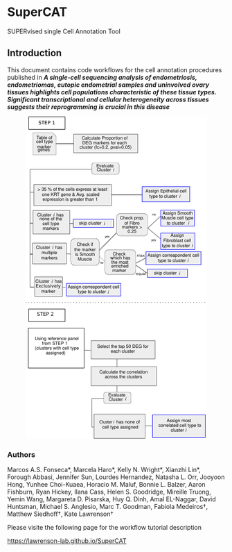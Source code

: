 # SuperCAT
SUPERvised single Cell Annotation Tool

## Introduction
This document contains code workflows for the cell annotation procedures published in ***A single-cell sequencing analysis of endometriosis, endometriomas, eutopic endometrial samples and uninvolved ovary tissues highlights cell populations characteristic of these tissue types. Significant transcriptional and cellular heterogeneity across tissues suggests their reprogramming is crucial in this disease***

<p align="center">
  <img src="img/annot_workflow.pdf-1.png" />
</p>


### Authors

Marcos A.S. Fonseca\*, Marcela Haro\*, Kelly N. Wright\*, Xianzhi Lin\*, Forough Abbasi, Jennifer Sun, Lourdes Hernandez, Natasha L. Orr, Jooyoon Hong, Yunhee Choi-Kuaea, Horacio M. Maluf, Bonnie L. Balzer, Aaron Fishburn, Ryan Hickey, Ilana Cass, Helen S. Goodridge, Mireille Truong, Yemin Wang, Margareta D. Pisarska, Huy Q. Dinh, Amal EL-Naggar, David Huntsman, Michael S. Anglesio, Marc T. Goodman, Fabiola Medeiros†, Matthew Siedhoff†, Kate Lawrenson†

Please visite the following page for the workflow tutorial description

https://lawrenson-lab.github.io/SuperCAT
